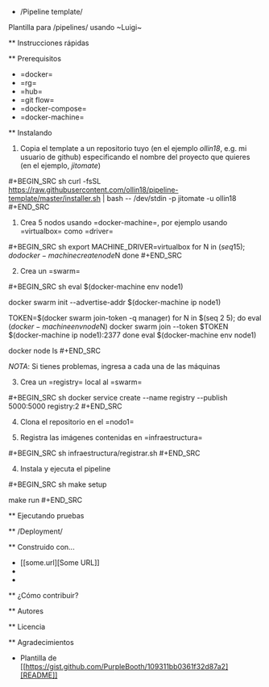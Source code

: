 * /Pipeline template/

Plantilla para /pipelines/ usando ~Luigi~




** Instrucciones rápidas

** Prerequisitos

- =docker=
- =rg=
- =hub=
- =git flow=
- =docker-compose=
- =docker-machine=

** Instalando


1. Copia el template a un repositorio  tuyo (en el ejemplo *ollin18*, e.g. mi
   usuario de github) especificando el nombre del proyecto que quieres (en el ejemplo, *jitomate*)

#+BEGIN_SRC sh
curl -fsSL https://raw.githubusercontent.com/ollin18/pipeline-template/master/installer.sh | bash -- /dev/stdin -p jitomate -u ollin18
#+END_SRC

1. Crea 5 nodos usando =docker-machine=, por ejemplo usando =virtualbox= como
   =driver=

#+BEGIN_SRC sh
export MACHINE_DRIVER=virtualbox
for N in $(seq 1 5); do
   docker-machine create node$N
done
#+END_SRC

2. Crea un =swarm=


#+BEGIN_SRC sh
eval $(docker-machine env node1)

docker swarm init --advertise-addr $(docker-machine ip node1)

TOKEN=$(docker swarm join-token -q manager)
for N in $(seq 2 5); do
  eval $(docker-machine env node$N)
  docker swarm join --token $TOKEN $(docker-machine  ip node1):2377
done
eval $(docker-machine env node1)


docker node ls
#+END_SRC

*NOTA*: Si tienes problemas, ingresa a cada una de las máquinas



3. Crea un =registry= local al =swarm=

#+BEGIN_SRC sh
 docker service create --name registry --publish 5000:5000 registry:2
#+END_SRC


4. Clona el repositorio en el =nodo1=

4. Registra las imágenes contenidas en =infraestructura=

#+BEGIN_SRC sh
infraestructura/registrar.sh
#+END_SRC


4. Instala y ejecuta el pipeline




#+BEGIN_SRC sh
make setup

make run
#+END_SRC


** Ejecutando pruebas

** /Deployment/


** Construido con...

   - [[some.url][Some URL]]
   -
   -

** ¿Cómo contribuir?


** Autores

** Licencia

** Agradecimientos

 - Plantilla de [[https://gist.github.com/PurpleBooth/109311bb0361f32d87a2][README]]
